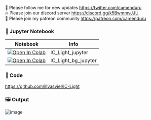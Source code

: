 🐣 Please follow me for new updates https://twitter.com/camenduru <br />
🔥 Please join our discord server https://discord.gg/k5BwmmvJJU <br />
🥳 Please join my patreon community https://patreon.com/camenduru <br />

### 🍊 Jupyter Notebook

| Notebook | Info
| --- | --- |
[![Open In Colab](https://colab.research.google.com/assets/colab-badge.svg)](https://colab.research.google.com/github/camenduru/IC-Light-jupyter/blob/main/IC_Light_jupyter.ipynb) | IC_Light_jupyter
[![Open In Colab](https://colab.research.google.com/assets/colab-badge.svg)](https://colab.research.google.com/github/camenduru/IC-Light-jupyter/blob/main/IC_Light_bg_jupyter.ipynb) | IC_Light_bg_jupyter

### 🧬 Code
https://github.com/lllyasviel/IC-Light

### 🖼 Output
![image](https://github.com/camenduru/IC-Light-jupyter/assets/54370274/88eae25d-7c3b-49fc-b13c-8c1474216478)
